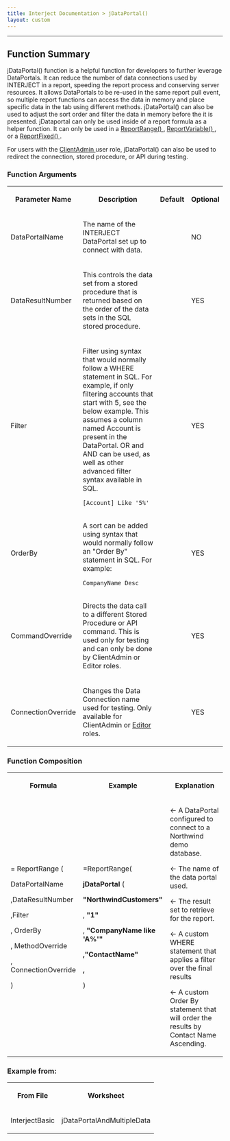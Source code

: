 ```yaml
---
title: Interject Documentation > jDataPortal()
layout: custom
---
```

* * *

  

##  Function Summary

jDataPortal() function is a helpful function for developers to further
leverage DataPortals. It can reduce the number of data connections used by
INTERJECT in a report, speeding the report process and conserving server
resources. It allows DataPortals to be re-used in the same report pull event,
so multiple report functions can access the data in memory and place specific
data in the tab using different methods. jDataPortal() can also be used to
adjust the sort order and filter the data in memory before the it is
presented. jDataportal can only be used inside of a report formula as a helper
function. It can only be used in a [ ReportRange() ](/wIndex/61702199.html) ,
[ ReportVariable() ](/wIndex/61702201.html) , or a [ ReportFixed()
](/wIndex/61702203.html) .

For users with the [ ClientAdmin ](/wPortal/INTERJECT-Roles_324468787.html)
user role, jDataPortal() can also be used to redirect the connection, stored
procedure, or API during testing.

###  Function Arguments  
  
<table>  
<tr>  
<th>

Parameter Name

</th>  
<th>

Description

</th>  
<th>

Default

</th>  
<th>

Optional

</th> </tr>  
<tr>  
<td>

DataPortalName

</td>  
<td>

The name of the INTERJECT DataPortal set up to connect with data.  
</td>  
<td>

  

</td>  
<td>

NO

</td> </tr>  
<tr>  
<td>

DataResultNumber

</td>  
<td>

This controls the data set from a stored procedure that is returned based on
the order of the data sets in the SQL stored procedure.

</td>  
<td>

  

</td>  
<td>

YES

</td> </tr>  
<tr>  
<td>

Filter  
</td>  
<td>

Filter using syntax that would normally follow a WHERE statement in SQL. For
example, if only filtering accounts that start with 5, see the below example.
This assumes a column named Account is present in the DataPortal. OR and AND
can be used, as well as other advanced filter syntax available in SQL.

    
    
    [Account] Like '5%'

</td>  
<td>

  

</td>  
<td>

YES

</td> </tr>  
<tr>  
<td>

OrderBy  
</td>  
<td>

A sort can be added using syntax that would normally follow an "Order By"
statement in SQL. For example:

    
    
    CompanyName Desc

</td>  
<td>

  

</td>  
<td>

YES

</td> </tr>  
<tr>  
<td>

CommandOverride  
</td>  
<td>

Directs the data call to a different Stored Procedure or API command. This is
used only for testing and can only be done by ClientAdmin or Editor roles.

</td>  
<td>

  

</td>  
<td>

YES

</td> </tr>  
<tr>  
<td>

ConnectionOverride  
</td>  
<td>

Changes the Data Connection name used for testing. Only available for
ClientAdmin or [ Editor ](/wPortal/INTERJECT-Roles_324468787.html) roles.

</td>  
<td>

  

</td>  
<td>

YES

</td> </tr> </table>

  

###  Function Composition  
  
<table>  
<tr>  
<th>

Formula

</th>  
<th>

Example

</th>  
<th>

Explanation

</th> </tr>  
<tr>  
<td>

=  ReportRange  (

DataPortalName

,DataResultNumber

,Filter

,  OrderBy

,  MethodOverride

,  ConnectionOverride

)

</td>  
<td>

=ReportRange(

**jDataPortal** (

**"NorthwindCustomers"**

,  **"1"**

,  **"CompanyName like 'A%'"**

**,"ContactName"**

**,**

)

</td>  
<td>

  

← A DataPortal configured to connect to a Northwind demo database.

← The name of the data portal used.

← The result set to retrieve for the report.

← A custom WHERE statement that applies a filter over the final results

← A custom Order By statement that will order the results by Contact Name
Ascending.

  

</td> </tr> </table>

###  Example from:  
  
<table>  
<tr>  
<th>

From File

</th>  
<th>

Worksheet

</th> </tr>  
<tr>  
<td>

InterjectBasic  
</td>  
<td>

jDataPortalAndMultipleData

</td> </tr> </table>

  

  

